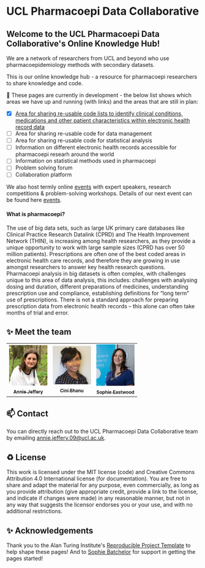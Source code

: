 # UCL Pharmacoepi Data Collaborative
## Welcome to the UCL Pharmacoepi Data Collaborative's Online Knowledge Hub!

We are a network of researchers from UCL and beyond who use pharmacoepidemiology methods with secondary datasets. 

This is our online knowledge hub - a resource for pharmacoepi researchers to share knowledge and code. 

🎯 These pages are currently in development - the below list shows which areas we have up and running (with links) and the areas that are still in plan:
- [X] [Area for sharing re-usable code lists to identify clinical conditions, medications and other patient characteristics within electronic health record data](/codelists)
- [ ] Area for sharing re-usable code for data management
- [ ] Area for sharing re-usable code for statistical analysis
- [ ] Information on different electronic health records accessible for pharmacoepi researh around the world
- [ ] Information on statistical methods used in pharmacoepi
- [ ] Problem solving forum
- [ ] Collaboration platform

We also host termly online [events](/events&training) with expert speakers, research competitions & problem-solving workshops. Details of our next event can be found here [events](/events&training).


#### What is pharmacoepi?

The use of big data sets, such as large UK primary care databases like Clinical Practice Research Datalink (CPRD) and  The Health Improvement Network (THIN), is increasing among health researchers, as they provide a unique opportunity to work with large sample sizes (CPRD has over 50 million patients). Prescriptions are often one of the best coded areas in electronic health care records, and therefore they are growing in use amongst researchers to answer key health research questions. Pharmacoepi analysis in big datasets is often complex, with challenges unique to this area of data analysis, this includes: challenges with analysing dosing and duration, different preparations of medicines, understanding prescription use and compliance, establishing definitions for “long term” use of prescriptions. There is not a standard approach for preparing prescription data from electronic health records – this alone can often take months of trial and error. 

✨ Meet the team
---

<table>
  <tr>
    <td align="center"><a href="https://iris.ucl.ac.uk/iris/browse/profile?upi=AJEFF67"><img src="/images/annie.png" width="100px;" alt=""/><br /><sub><b>Annie Jeffery</b></sub></a><br /></td>
    <td align="center"><a href="https://iris.ucl.ac.uk/iris/browse/profile?upi=CBHAN58"><img src="/images/cini.png" width="100px;" alt=""/><br /><sub><b>Cini Bhanu</b></sub></a><br /></td>
    <td align="center"><a href="https://iris.ucl.ac.uk/iris/browse/profile?upi=SVEAS35"><img src="/images/sophie.png" width="100px;" alt=""/><br /><sub><b>Sophie Eastwood</b></sub></a><br /></td>
    
  </tr>
</table>

📫 Contact
---

You can directly reach out to the UCL Pharmacoepi Data Collaborative team by emailing [annie.jeffery.09@ucl.ac.uk](mailto:annie.jeffery.09@ucl.ac.uk).

♻️ License
---

This work is licensed under the MIT license (code) and Creative Commons Attribution 4.0 International license (for documentation).
You are free to share and adapt the material for any purpose, even commercially,
as long as you provide attribution (give appropriate credit, provide a link to the license,
and indicate if changes were made) in any reasonable manner, but not in any way that suggests the
licensor endorses you or your use, and with no additional restrictions.

✨ Acknowledgements
---
Thank you to the Alan Turing Institute's [Reproducible Project Template](https://github.com/alan-turing-institute/reproducible-project-template) to help shape these pages! And to [Sophie Batchelor](https://github.com/BrainonSilicon) for support in getting the pages started! 

